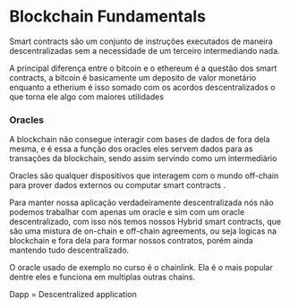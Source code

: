 
# Blockchain Fundamentals

Smart contracts são um conjunto de instruções executados de maneira descentralizadas sem a necessidade de um terceiro intermediando nada.

A principal diferença entre o bitcoin e o ethereum é a questão dos smart contracts, a bitcoin é basicamente um deposito de valor monetário enquanto a etherium é isso somado com os acordos descentralizados o que torna ele algo com maiores utilidades 

### Oracles

A blockchain não consegue interagir com bases de dados de fora dela mesma, e é essa a função dos oracles eles servem dados para as transações da blockchain, sendo assim servindo como um intermediário 

Oracles são qualquer dispositivos que interagem com o mundo off-chain para prover dados externos ou computar smart contracts .

Para manter nossa aplicação verdadeiramente descentralizada nós não podemos trabalhar com apenas um oracle e sim com um oracle descentralizado, com isso nós temos nossos Hybrid smart contracts, que são uma mistura de on-chain e off-chain agreements, ou seja logicas na blockchain e fora dela para formar nossos contratos, porém ainda mantendo tudo descentralizado.

O oracle usado de exemplo no curso é o chainlink. Ela é o mais popular dentre eles e funciona em multiplas outras chains.

Dapp = Descentralized application